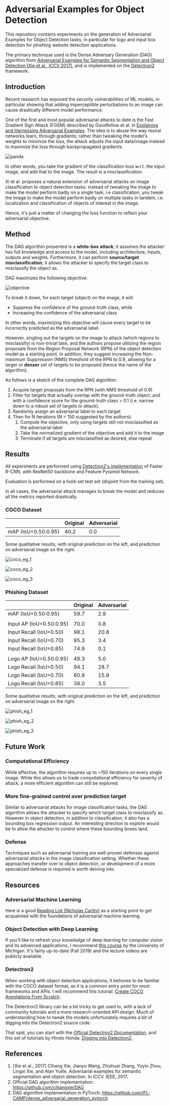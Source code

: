 # Adversarial Examples for Object Detection

This repository contains experiments on the generation of Adversarial Examples for Object Detection tasks, in particular for logo and input box detection for phishing website detection applications.

The primary technique used is the Dense Adversary Generation (DAG) algorithm from [Adversarial Examples for Semantic Segmentation and Object Detection (Xie et al., ICCV 2017)](https://arxiv.org/abs/1703.08603), and is implemented on the [Detectron2](https://github.com/facebookresearch/detectron2) framework.


## Introduction
Recent research has exposed the security vulnerabilities of ML models, in particular showing that adding imperceptible perturbations to an image can cause drastically different model performance.

One of the first and most popular adversarial attacks to date is the Fast Gradient Sign Attack (FGSM) described by Goodfellow et al. in [Explaining and Harnessing Adversarial Examples](https://arxiv.org/abs/1412.6572). The idea is to abuse the way neural networks learn, through gradients; rather than tweaking the model's weights to minimize the loss, the attack adjusts the input data/image instead to maximize the loss through backpropagated gradients.

![panda](figs/panda.png)

In other words, you take the gradient of the classification loss w.r.t. the input image, and add that to the image. The result is a misclassification.

Xi et al. proposes a natural extension of adversarial attacks on image classification to object detection tasks: instead of tweaking the image to make the model perform badly on a single task, i.e classification, you tweak the image to make the model perform badly on multiple tasks in tandem, i.e. localization and classification of objects of interest in the image.

Hence, it's just a matter of changing the loss function to reflect your adversarial objective.


## Method
The DAG algorithm presented is a **white-box attack**; it assumes the attacker has full knowledge and access to the model, including architecture, inputs, outputs and weights. Furthermore, it can perform **source/target misclassification**; it allows the attacker to specify the target class to misclassify the object as.

DAG maximizes the following objective:

![objective](figs/objective.png)

To break it down, for each target (object) on the image, it will:
- Suppress the confidence of the ground-truth class, while
- Increasing the confidence of the adversarial class

In other words, maximizing this objective will cause every target to be incorrectly predicted as the adversarial label.

However, singling out the targets on the image to attack (which regions to misclassify) is non-trivial task, and the authors propose utilizing the region proposals from the Region Proposal Network (RPN) of the object detection model as a starting point. In addition, they suggest increasing the Non-maximum Suppression (NMS) threshold of the RPN to 0.9, allowing for a larger or **denser** set of targets to be proposed (hence the name of the algorithm).

As follows is a sketch of the complete DAG algorithm:
1. Acquire target proposals from the RPN (with NMS threshold of 0.9)
2. Filter for targets that actually overlap with the ground-truth object, and with a confidence score for the ground-truth class > 0.1 (i.e. narrow down to a robust set of targets to attack).
3. Randomly assign an adversarial label to each target
4. Then for N iterations (N = 150 suggested by the authors):
    1. Compute the objective, only using targets still not misclassified as the adversarial label
    2. Take the normalized gradient of the objective and add it to the image
    3. Terminate if all targets are misclassified as desired, else repeat


## Results
All experiments are performed using [Detectron2's implementation](https://github.com/facebookresearch/detectron2/blob/master/MODEL_ZOO.md) of Faster R-CNN, with ResNet50 backbone and Feature Pyramid Network.

Evaluation is performed on a hold-set test set (disjoint from the training set).

In all cases, the adversarial attack manages to break the model and reduces all the metrics reported drastically.

### COCO Dataset
|                     | Original | Adversarial |
|---------------------|----------|-------------|
| mAP (IoU=0.50:0.95) | 40.2     | 0.0         |

Some qualitative results, with original prediction on the left, and prediction on adversarial image on the right.

![coco_eg_1](figs/coco_eg_1.png)

![coco_eg_2](figs/coco_eg_2.png)

![coco_eg_3](figs/coco_eg_3.png)

### Phishing Dataset
|                          | Original | Adversarial |
|--------------------------|----------|-------------|
| mAP (IoU=0.50:0.95)      | 59.7     | 2.9         |
|                          |          |             |
| Input AP (IoU=0.50:0.95) | 70.0     | 0.8         |
| Input Recall (IoU=0.50)  | 98.1     | 20.8        |
| Input Recall (IoU=0.70)  | 95.3     | 3.4         |
| Input Recall (IoU=0.85)  | 74.9     | 0.1         |
|                          |          |             |
| Logo AP (IoU=0.50:0.95)  | 49.3     | 5.0         |
| Logo Recall (IoU=0.50)   | 94.1     | 28.7        |
| Logo Recall (IoU=0.70)   | 80.9     | 15.9        |
| Logo Recall (IoU=0.85)   | 38.0     | 3.5         |

Some qualitative results, with original prediction on the left, and prediction on adversarial image on the right.

![phish_eg_1](figs/phish_eg_1.png)

![phish_eg_2](figs/phish_eg_2.png)

![phish_eg_3](figs/phish_eg_3.png)


## Future Work
### Computational Efficiency
While effective, the algorithm requires up to ~150 iterations on every single image. While this allows us to trade computational efficiency for severity of attack, a more efficient algorithm can still be explored.

### More fine-grained control over prediction target
Similar to adversarial attacks for image classification tasks, the DAG algorithm allows the attacker to specify which target class to misclassify as. However in object detection, in addition to classification, it also has a bounding box regression output. An interesting direction to explore would be to allow the attacker to control where these bounding boxes land.

### Defense
Techniques such as adversarial training are well-proven defenses against adversarial attacks in the image classification setting. Whether these approaches transfer over to object detection, or development of a more specialized defense is required is worth delving into.


## Resources
### Adversarial Machine Learning
Here is a good [Reading List (Nicholas Carlini)](https://nicholas.carlini.com/writing/2018/adversarial-machine-learning-reading-list.html) as a starting point to get acquainted with the foundations of adversarial machine learning.

### Object Detection with Deep Learning
If you'll like to refresh your knowledge of deep learning for computer vision and its advanced applications, I recommend [this course](https://web.eecs.umich.edu/~justincj/teaching/eecs498/) by the University of Michigan. It's fairly up-to-date (Fall 2019) and the lecture videos are publicly available.

### Detectron2
When working with object detection applications, it behoves to be familiar with the COCO dataset format, as it is a common entry point for most frameworks and APIs. I will recommend this tutorial: [Create COCO Annotations From Scratch](https://www.immersivelimit.com/tutorials/create-coco-annotations-from-scratch).

The Detectron2 library can be a bit tricky to get used to, with a lack of community tutorials and a more research-oriented API design. Much of understanding how to tweak the models unfortunately requires a bit of digging into the Detectron2 source code.

That said, you can start with the [Official Detectron2 Documentation](https://detectron2.readthedocs.io/index.html), and this set of tutorials by Hiroto Honda: [Digging into Detectron2](https://medium.com/@hirotoschwert/digging-into-detectron-2-47b2e794fabd).


## References
1. [Xie et al., 2017] Cihang Xie, Jianyu Wang, Zhishuai Zhang, Yuyin
Zhou, Lingxi Xie, and Alan Yuille. Adversarial examples for semantic segmentation and object detection. In ICCV. IEEE, 2017.
2. Official DAG algorithm implementation: https://github.com/cihangxie/DAG
3. DAG algorithm implementation in PyTorch: https://github.com/IFL-CAMP/dense_adversarial_generation_pytorch